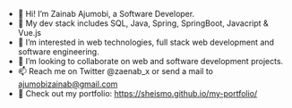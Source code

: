 - 👋 Hi! I’m Zainab Ajumobi, a Software Developer.
- 💞️ My dev stack includes SQL, Java, Spring, SpringBoot, Javacript & Vue.js
- 👀 I’m interested in web technologies, full stack web development and software engineering.
- 💞️ I’m looking to collaborate on web and software development projects.
- 📫 Reach me on Twitter @zaenab_x or send a mail to ajumobizainab@gmail.com
- 👀 Check out my portfolio:  https://sheismo.github.io/my-portfolio/

<!---
sheismo/sheismo is a ✨ special ✨ repository because its `README.md` (this file) appears on your GitHub profile.
You can click the Preview link to take a look at your changes.
--->
